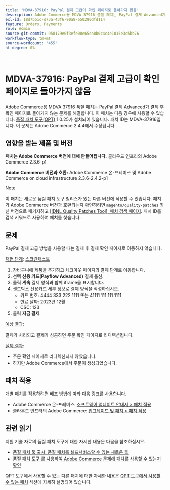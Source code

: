 ```yaml
---
title: 'MDVA-37916: PayPal 결제 고급이 확인 페이지로 돌아가지 않음'
description: Adobe Commerce용 MDVA 37916 품질 패치는 PayPal 결제 Advanced가 결제 후 확인 페이지로 돌아가지 않는 문제를 해결합니다. 이 패치는 [Quality Patches Tool (QPT)](https://devdocs.magento.com/guides/v2.4/comp-mgr/patching.html#mqp) 1.0.25가 설치된 경우 사용할 수 있습니다. 패치 ID는 MDVA-37916입니다. 이 문제는 Adobe Commerce 2.4.4에서 수정됩니다.
exl-id: 18d7bb1c-d73a-43f6-90a8-650290dfd114
feature: Orders, Payments
role: Admin
source-git-commit: 958179e0f3efe08e65ea8b0c4c4e1015e3c5bb76
workflow-type: tm+mt
source-wordcount: '455'
ht-degree: 0%

---
```


# MDVA-37916: PayPal 결제 고급이 확인 페이지로 돌아가지 않음

Adobe Commerce용 MDVA 37916 품질 패치는 PayPal 결제 Advanced가 결제 후 확인 페이지로 돌아가지 않는 문제를 해결합니다. 이 패치는 다음 경우에 사용할 수 있습니다. [품질 패치 도구(QPT)](https://devdocs.magento.com/guides/v2.4/comp-mgr/patching.html#mqp) 1.0.25가 설치되어 있습니다. 패치 ID는 MDVA-37916입니다. 이 문제는 Adobe Commerce 2.4.4에서 수정됩니다.

## 영향을 받는 제품 및 버전

**패치는 Adobe Commerce 버전에 대해 만들어집니다.**
클라우드 인프라의 Adobe Commerce 2.3.6-p1

**Adobe Commerce 버전과 호환:**
Adobe Commerce 온-프레미스 및 Adobe Commerce on cloud infrastructure 2.3.6-2.4.2-p1

>[!NOTE]
>
>이 패치는 새로운 품질 패치 도구 릴리스가 있는 다른 버전에 적용할 수 있습니다. 패치가 Adobe Commerce 버전과 호환되는지 확인하려면 `magento/quality-patches` 최신 버전으로 패키지하고 [[!DNL Quality Patches Tool]: 패치 검색 페이지](https://devdocs.magento.com/quality-patches/tool.html#patch-grid). 패치 ID를 검색 키워드로 사용하여 패치를 찾습니다.

## 문제

PayPal 결제 고급 방법을 사용할 때는 결제 후 결제 확인 페이지로 이동하지 않습니다.

<u>재현 단계</u>: [스크린캐스트](https://assets.adobe.com/public/025d479b-5796-4772-6f3d-adc86306a799)

1. 장바구니에 제품을 추가하고 체크아웃 페이지의 결제 단계로 이동합니다.
1. 선택 **신용 카드(Payflow Advanced)** 결제 옵션.
1. 클릭 **계속** 결제 양식과 함께 iframe을 표시합니다.
1. 샌드박스 신용카드 세부 정보로 결제 양식을 작성하십시오.
   * 카드 번호: 4444 333 222 1111 또는 41111 111 111 1111
   * 만료 날짜: 2023년 12월
   * CSC: 123
1. 클릭 **지금 결제**.

<u>예상 결과</u>:

결제가 처리되고 결제가 성공하면 주문 확인 페이지로 리디렉션됩니다.

<u>실제 결과</u>:

* 주문 확인 페이지로 리디렉션되지 않았습니다.
* 하지만 Adobe Commerce에서 주문이 생성되었습니다.

## 패치 적용

개별 패치를 적용하려면 배포 방법에 따라 다음 링크를 사용합니다.

* Adobe Commerce 온-프레미스: [소프트웨어 업데이트 안내서 > 패치 적용](https://devdocs.magento.com/guides/v2.4/comp-mgr/patching/mqp.html)
* 클라우드 인프라의 Adobe Commerce: [업그레이드 및 패치 > 패치 적용](https://devdocs.magento.com/cloud/project/project-patch.html)

## 관련 읽기

지원 기술 자료의 품질 패치 도구에 대한 자세한 내용은 다음을 참조하십시오.

* [품질 패치 툴 출시: 품질 패치를 셀프서비스할 수 있는 새로운 툴](/help/announcements/adobe-commerce-announcements/magento-quality-patches-released-new-tool-to-self-serve-quality-patches.md)
* [품질 패치 도구 를 사용하여 Adobe Commerce 문제에 패치를 사용할 수 있는지 확인](/help/support-tools/patches-available-in-qpt-tool/check-patch-for-magento-issue-with-magento-quality-patches.md)

QPT 도구에서 사용할 수 있는 다른 패치에 대한 자세한 내용은 [QPT 도구에서 사용할 수 있는 패치](https://support.magento.com/hc/en-us/sections/360010506631-Patches-available-in-QPT-tool-) 섹션에 자세히 설명되어 있습니다.
